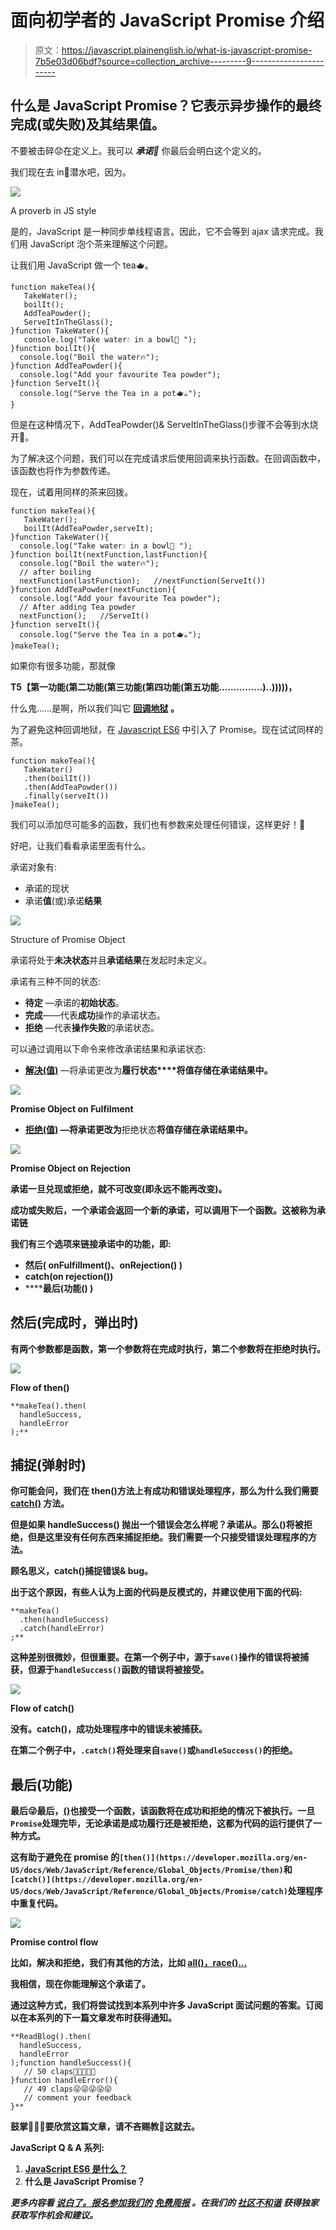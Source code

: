 # 面向初学者的 JavaScript Promise 介绍

> 原文：<https://javascript.plainenglish.io/what-is-javascript-promise-7b5e03d06bdf?source=collection_archive---------9----------------------->

## 什么是 JavaScript Promise？它表示异步操作的最终完成(或失败)及其结果值。

不要被击碎😟在定义上。我可以 ***承诺🤝*** 你最后会明白这个定义的。

我们现在去 in🤿潜水吧，因为。

![](img/094ff723931e9007e22dc2072363c3a5.png)

A proverb in JS style

是的，JavaScript 是一种同步单线程语言。因此，它不会等到 ajax 请求完成。我们用 JavaScript 泡个茶来理解这个问题。

让我们用 JavaScript 做一个 tea🫖。

```
function makeTea(){
   TakeWater();
   boilIt();
   AddTeaPowder();
   ServeItInTheGlass();
}function TakeWater(){ 
   console.log("Take water💧 in a bowl🥣 ");
}function boilIt(){ 
  console.log("Boil the water🔥");
}function AddTeaPowder(){ 
  console.log("Add your favourite Tea powder");
}function ServeIt(){ 
  console.log("Serve the Tea in a pot🫖☕️");
}
```

但是在这种情况下，AddTeaPowder()& ServeItInTheGlass()步骤不会等到水烧开🤦。

为了解决这个问题，我们可以在完成请求后使用回调来执行函数。在回调函数中，该函数也将作为参数传递。

现在，试着用同样的茶来回拨。

```
function makeTea(){
   TakeWater();
   boilIt(AddTeaPowder,serveIt); 
}function TakeWater(){ 
  console.log("Take water💧 in a bowl🥣 ");
}function boilIt(nextFunction,lastFunction){ 
  console.log("Boil the water🔥");
  // after boiling
  nextFunction(lastFunction);   //nextFunction(ServeIt())
}function AddTeaPowder(nextFunction){ 
  console.log("Add your favourite Tea powder");
  // After adding Tea powder
  nextFunction();   //ServeIt()
}function serveIt(){ 
  console.log("Serve the Tea in a pot🫖☕️");
}makeTea();
```

如果你有很多功能，那就像

**T5【第一功能(第二功能(第三功能(第四功能(第五功能……………)..)))))，**

什么鬼……是啊，所以我们叫它 [**回调地狱**](http://callbackhell.com) **。**

为了避免这种回调地狱，在 [Javascript ES6](https://medium.com/@udhaykumarbala/what-is-es6-5691a98811c0) 中引入了 Promise。现在试试同样的茶。

```
function makeTea(){
   TakeWater()
   .then(boilIt())
   .then(AddTeaPowder())
   .finally(serveIt())
}makeTea();
```

我们可以添加尽可能多的函数，我们也有参数来处理任何错误，这样更好！🤩

好吧，让我们看看承诺里面有什么。

承诺对象有:

*   承诺的现状
*   承诺**值**(或)承诺**结果**

![](img/4ed54d49c17df7745ef57f1b371f2235.png)

Structure of Promise Object

承诺将处于**未决状态**并且**承诺结果**在发起时未定义。

承诺有三种不同的状态:

*   **待定** —承诺的**初始状态**。
*   **完成**——代表**成功**操作的承诺状态。
*   **拒绝** —代表**操作失败**的承诺状态。

可以通过调用以下命令来修改承诺结果和承诺状态:

*   [**解决(值)**](https://developer.mozilla.org/en-US/docs/Web/JavaScript/Reference/Global_Objects/Promise/reject) —将承诺更改为**履行状态****将值存储在承诺结果中。**

**![](img/e0e0cfaf6ed854abfc42e8f42980cb7b.png)**

**Promise Object on Fulfilment**

*   **[**拒绝(值)**](https://developer.mozilla.org/en-US/docs/Web/JavaScript/Reference/Global_Objects/Promise/resolve) —将承诺更改为**拒绝状态****将值存储在承诺结果中。****

****![](img/f193d3071d49a3dca4a8cffb2cb8c377.png)****

****Promise Object on Rejection****

******承诺一旦兑现或拒绝，就不可改变(即永远不能再改变)。******

****成功或失败后，一个承诺会返回一个新的承诺，可以调用下一个函数。这被称为承诺链****

****我们有三个选项来链接承诺中的功能，即:****

*   ******然后(** onFulfillment()、onRejection() **)******
*   ******catch(**on rejection()**)******
*   ******最后(**功能() **)******

## ****然后(完成时，弹出时)****

****有两个参数都是函数，第一个参数将在完成时执行，第二个参数将在拒绝时执行。****

****![](img/1d9f0582768d6b73d00b4b95d1934bba.png)****

****Flow of then()****

```
**makeTea().then(
  handleSuccess,
  handleError
);**
```

## ****捕捉(弹射时)****

****你可能会问，我们在 then()方法上有成功和错误处理程序，那么为什么我们需要 [catch()](https://developer.mozilla.org/en-US/docs/Web/JavaScript/Reference/Global_Objects/Promise/catch) 方法。****

****但是如果 **handleSuccess()** 抛出一个错误会怎么样呢？承诺从。那么()将被拒绝，但是这里没有任何东西来捕捉拒绝。我们需要一个只接受错误处理程序的方法。****

****顾名思义，catch()捕捉错误& bug。****

****出于这个原因，有些人认为上面的代码是反模式的，并建议使用下面的代码:****

```
**makeTea()
  .then(handleSuccess)
  .catch(handleError)
;**
```

****这种差别很微妙，但很重要。在第一个例子中，源于`save()`操作的错误将被捕获，但源于`handleSuccess()`函数的错误将被接受。****

****![](img/72576005d26f034c927a5912e94faeaf.png)****

****Flow of catch()****

****没有。catch()，成功处理程序中的错误未被捕获。****

****在第二个例子中，`.catch()`将处理来自`save()`或`handleSuccess()`的拒绝。****

## ****最后(功能)****

****最后😜最后，[()](https://developer.mozilla.org/en-US/docs/Web/JavaScript/Reference/Global_Objects/Promise/finally)也接受一个函数，该函数将在成功和拒绝的情况下被执行。一旦`Promise`处理完毕，无论承诺是成功履行还是被拒绝，这都为代码的运行提供了一种方式。****

****这有助于避免在 promise 的`[then()](https://developer.mozilla.org/en-US/docs/Web/JavaScript/Reference/Global_Objects/Promise/then)`和`[catch()](https://developer.mozilla.org/en-US/docs/Web/JavaScript/Reference/Global_Objects/Promise/catch)`处理程序中重复代码。****

****![](img/e4d0da342ab6d1e4e868fd8d8b47fbae.png)****

****Promise control flow****

****比如，解决和拒绝，我们有其他的方法，比如 [all()，race()…](https://developer.mozilla.org/en-US/docs/Web/JavaScript/Reference/Global_Objects/Promise)****

****我相信，现在你能理解这个承诺了。****

****通过这种方式，我们将尝试找到本系列中许多 JavaScript 面试问题的答案。订阅以在本系列的下一篇文章发布时获得通知。****

```
**ReadBlog().then(
  handleSuccess,
  handleError
);function handleSuccess(){
   // 50 claps👏👏👏👏👏
}function handleError(){
   // 49 claps😜😜😜😜😜
   // comment your feedback
}**
```

****鼓掌**👏👏👏**要欣赏这篇文章，请不吝赐教💬这就去。****

******JavaScript Q & A 系列:******

1.  ****[JavaScript ES6 是什么？](https://medium.com/@udhaykumarbala/what-is-es6-5691a98811c0)****
2.  ****什么是 JavaScript Promise？****

*****更多内容看* [***说白了。报名参加我们的***](http://plainenglish.io/) **[***免费周报***](http://newsletter.plainenglish.io/) *。在我们的* [***社区不和谐***](https://discord.gg/GtDtUAvyhW) *获得独家获取写作机会和建议。*******